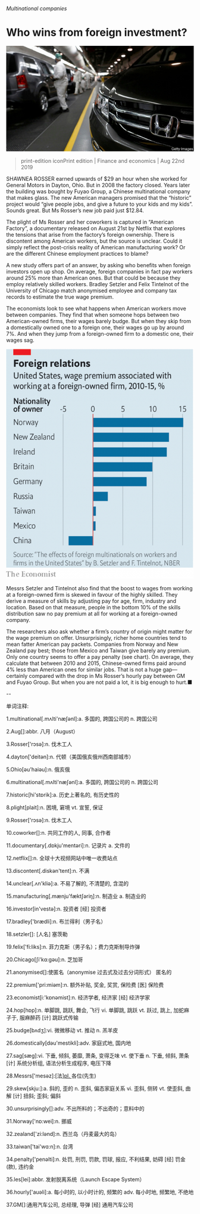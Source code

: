 ###### Multinational companies

# Who wins from foreign investment? 

![image](images/20190824_FNP503.jpg) 

> print-edition iconPrint edition | Finance and economics | Aug 22nd 2019 

SHAWNEA ROSSER earned upwards of $29 an hour when she worked for General Motors in Dayton, Ohio. But in 2008 the factory closed. Years later the building was bought by Fuyao Group, a Chinese multinational company that makes glass. The new American managers promised that the “historic” project would “give people jobs, and give a future to your kids and my kids”. Sounds great. But Ms Rosser’s new job paid just $12.84. 

The plight of Ms Rosser and her coworkers is captured in “American Factory”, a documentary released on August 21st by Netflix that explores the tensions that arise from the factory’s foreign ownership. There is discontent among American workers, but the source is unclear. Could it simply reflect the post-crisis reality of American manufacturing work? Or are the different Chinese employment practices to blame? 

A new study offers part of an answer, by asking who benefits when foreign investors open up shop. On average, foreign companies in fact pay workers around 25% more than American ones. But that could be because they employ relatively skilled workers. Bradley Setzler and Felix Tintelnot of the University of Chicago match anonymised employee and company tax records to estimate the true wage premium. 

The economists look to see what happens when American workers move between companies. They find that when someone hops between two American-owned firms, their wages barely budge. But when they skip from a domestically owned one to a foreign one, their wages go up by around 7%. And when they jump from a foreign-owned firm to a domestic one, their wages sag. 

![image](images/20190824_FNC635_0.png) 

Messrs Setzler and Tintelnot also find that the boost to wages from working at a foreign-owned firm is skewed in favour of the highly skilled. They derive a measure of skills by adjusting pay for age, firm, industry and location. Based on that measure, people in the bottom 10% of the skills distribution saw no pay premium at all for working at a foreign-owned company. 

The researchers also ask whether a firm’s country of origin might matter for the wage premium on offer. Unsurprisingly, richer home countries tend to mean fatter American pay packets. Companies from Norway and New Zealand pay best; those from Mexico and Taiwan give barely any premium. Only one country seems to offer a pay penalty (see chart). On average, they calculate that between 2010 and 2015, Chinese-owned firms paid around 4% less than American ones for similar jobs. That is not a huge gap—certainly compared with the drop in Ms Rosser’s hourly pay between GM and Fuyao Group. But when you are not paid a lot, it is big enough to hurt.■ 

-- 

 单词注释:

1.multinational[.mʌlti'næʃәnl]:a. 多国的, 跨国公司的 n. 跨国公司 

2.Aug[]:abbr. 八月（August） 

3.Rosser['rɔsә]:n. 伐木工人 

4.dayton['deitən]:n. 代顿（美国俄亥俄州西南部城市） 

5.Ohio[әu'haiәu]:n. 俄亥俄 

6.multinational[.mʌlti'næʃәnl]:a. 多国的, 跨国公司的 n. 跨国公司 

7.historic[hi'stɒrik]:a. 历史上著名的, 有历史性的 

8.plight[plait]:n. 困境, 窘境 vt. 宣誓, 保证 

9.Rosser['rɔsә]:n. 伐木工人 

10.coworker[]:n. 共同工作的人, 同事, 合作者 

11.documentary[.dɒkju'mentәri]:n. 记录片 a. 文件的 

12.netflix[]:n. 全球十大视频网站中唯一收费站点 

13.discontent[.diskәn'tent]:n. 不满 

14.unclear[.ʌn'kliә]:a. 不易了解的, 不清楚的, 含混的 

15.manufacturing[.mænju'fæktʃәriŋ]:n. 制造业 a. 制造业的 

16.investor[in'vestә]:n. 投资者 [经] 投资者 

17.bradley['brædli]:n. 布兰得利（男子名） 

18.setzler[]: [人名] 塞茨勒 

19.felix['fi:liks]:n. 菲力克斯（男子名）；费力克斯制导炸弹 

20.Chicago[ʃi'kɑ:gәu]:n. 芝加哥 

21.anonymised[]:使匿名（anonymise 过去式及过去分词形式） 匿名的 

22.premium['pri:miәm]:n. 额外补贴, 奖金, 奖赏, 保险费 [医] 保险费 

23.economist[i:'kɒnәmist]:n. 经济学者, 经济家 [经] 经济学家 

24.hop[hɒp]:n. 单脚跳, 跳跃, 舞会, 飞行 vi. 单脚跳, 跳跃 vt. 跃过, 跳上, 加蛇麻子于, 服麻醉药 [计] 跳跃式传输 

25.budge[bʌdʒ]:vi. 微微移动 vt. 推动 n. 羔羊皮 

26.domestically[dәu'mestikli]:adv. 家庭式地, 国内地 

27.sag[sæg]:vi. 下垂, 倾斜, 萎靡, 萧条, 变得乏味 vt. 使下垂 n. 下垂, 倾斜, 萧条 [计] 系统分析组, 语法分析生成程序, 电压下降 

28.Messrs['mesәz]:[法][pl. ](=Messieurs)各位(先生) 

29.skew[skju:]:a. 斜的, 歪的 n. 歪斜, 偏态家庭关系 vi. 歪斜, 侧转 vt. 使歪斜, 曲解 [计] 扭斜; 歪斜; 偏斜 

30.unsurprisingly[]:adv. 不出所料的；不出奇的；意料中的 

31.Norway['nɒ:wei]:n. 挪威 

32.zealand['zi:lәnd]:n. 西兰岛（丹麦最大的岛） 

33.taiwan['tai'wɑ:n]:n. 台湾 

34.penalty['penәlti]:n. 处罚, 刑罚, 罚款, 罚球, 报应, 不利结果, 妨碍 [经] 罚金(款), 违约金 

35.les[lei]:abbr. 发射脱离系统（Launch Escape System） 

36.hourly['auәli]:a. 每小时的, 以小时计的, 频繁的 adv. 每小时地, 频繁地, 不绝地 

37.GM[]:通用汽车公司, 总经理, 导弹 [经] 通用汽车公司 

